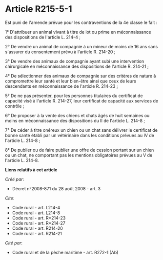 # Article R215-5-1

Est puni de l'amende prévue pour les contraventions de la 4e classe le fait : 

1° D'attribuer un animal vivant à titre de lot ou prime en méconnaissance des dispositions de l'article L. 214-4 ; 

2° De vendre un animal de compagnie à un mineur de moins de 16 ans sans s'assurer du consentement prévu à l'article R.
214-20 ; 

3° De vendre des animaux de compagnie ayant subi une intervention chirurgicale en méconnaissance des dispositions de
l'article R. 214-21 ; 

4° De sélectionner des animaux de compagnie sur des critères de nature à compromettre leur santé et leur bien-être ainsi que
ceux de leurs descendants en méconnaissance de l'article R. 214-23 ; 

5° De ne pas présenter, pour les personnes titulaires du certificat de capacité visé à l'article R. 214-27, leur certificat
de capacité aux services de contrôle ; 

6° De proposer à la vente des chiens et chats âgés de huit semaines ou moins en méconnaissance des dispositions du II de
l'article L. 214-8 ; 

7° De céder à titre onéreux un chien ou un chat sans délivrer le certificat de bonne santé établi par un vétérinaire dans les
conditions prévues au IV de l'article L. 214-8 ; 

8° De publier ou de faire publier une offre de cession portant sur un chien ou un chat, ne comportant pas les mentions
obligatoires prévues au V de l'article L. 214-8.

**Liens relatifs à cet article**

_Créé par_:

  - Décret n°2008-871 du 28 août 2008 - art. 3

_Cite_:

  - Code rural - art. L214-4
  - Code rural - art. L214-8
  - Code rural - art. R*214-23
  - Code rural - art. R*214-27
  - Code rural - art. R214-20
  - Code rural - art. R214-21

_Cité par_:

  - Code rural et de la pêche maritime - art. R272-1 (Ab)
